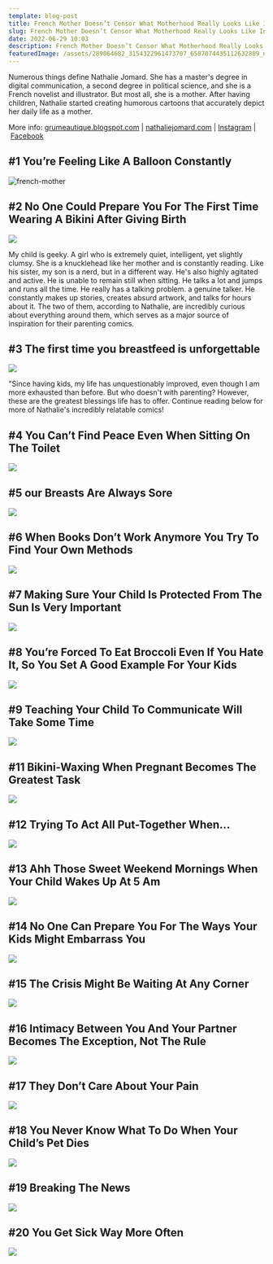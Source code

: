```yaml
---
template: blog-post
title: French Mother Doesn’t Censor What Motherhood Really Looks Like In Her 20 Comics
slug: French Mother Doesn’t Censor What Motherhood Really Looks Like In Her 20 Comics
date: 2022-06-29 10:03
description: French Mother Doesn’t Censor What Motherhood Really Looks Like
featuredImage: /assets/289064682_3154322961473707_6587074435112632809_n.jpg
---
```

Numerous things define Nathalie Jomard. She has a master's degree in digital communication, a second degree in political science, and she is a French novelist and illustrator. But most all, she is a mother. After having children, Nathalie started creating humorous cartoons that accurately depict her daily life as a mother.

More info: [grumeautique.blogspot.com](https://grumeautique.blogspot.com/) | [nathaliejomard.com](http://nathaliejomard.com/) | [Instagram](https://www.instagram.com/nathaliejomard/) | [Facebook](https://www.facebook.com/Nathalie-Jomard-103641416345805/)

<script async="" src="https://pagead2.googlesyndication.com/pagead/js/adsbygoogle.js?client=ca-pub-4648723387452672" crossorigin="anonymous"></script>

<ins class="adsbygoogle" style="display:block; text-align:center;" data-ad-layout="in-article" data-ad-format="fluid" data-ad-client="ca-pub-4648723387452672" data-ad-slot="9248327144"></ins>

<script>
     (adsbygoogle = window.adsbygoogle || []).push({});
</script>

## **\#1** You’re Feeling Like A Balloon Constantly

![french-mother](/assets/mother-1.jpg)

## \#2 No One Could Prepare You For The First Time Wearing A Bikini After Giving Birth

![](/assets/mother-2.jpg)

My child is geeky. A girl who is extremely quiet, intelligent, yet slightly clumsy. She is a knucklehead like her mother and is constantly reading. Like his sister, my son is a nerd, but in a different way. He's also highly agitated and active. He is unable to remain still when sitting. He talks a lot and jumps and runs all the time. He really has a talking problem. a genuine talker. He constantly makes up stories, creates absurd artwork, and talks for hours about it. The two of them, according to Nathalie, are incredibly curious about everything around them, which serves as a major source of inspiration for their parenting comics.

<script async="" src="https://pagead2.googlesyndication.com/pagead/js/adsbygoogle.js?client=ca-pub-4648723387452672" crossorigin="anonymous"></script>

<ins class="adsbygoogle" style="display:block; text-align:center;" data-ad-layout="in-article" data-ad-format="fluid" data-ad-client="ca-pub-4648723387452672" data-ad-slot="9248327144"></ins>

<script>
     (adsbygoogle = window.adsbygoogle || []).push({});
</script>

## \#3 The first time you breastfeed is unforgettable

![](/assets/mother-3.jpg)

"Since having kids, my life has unquestionably improved, even though I am more exhausted than before. But who doesn't with parenting? However, these are the greatest blessings life has to offer. Continue reading below for more of Nathalie's incredibly relatable comics!

## \#4 You Can’t Find Peace Even When Sitting On The Toilet

![](/assets/mother-4.jpg)

## \#5 our Breasts Are Always Sore



![](/assets/mother-5.jpg)

## \#6 When Books Don’t Work Anymore You Try To Find Your Own Methods

![](/assets/mother-6.jpg)

## \#7 Making Sure Your Child Is Protected From The Sun Is Very Important

![](/assets/mother-7.jpg)

## \#8 You’re Forced To Eat Broccoli Even If You Hate It, So You Set A Good Example For Your Kids

![](/assets/mother-8.jpg)

## \#9 Teaching Your Child To Communicate Will Take Some Time

![](/assets/mother-9.jpg)

## \#11 Bikini-Waxing When Pregnant Becomes The Greatest Task

![](/assets/mother-11.jpg)

## \#12 **Trying To Act All Put-Together When…**

![](/assets/mother-12.jpg)

## \#13 Ahh Those Sweet Weekend Mornings When Your Child Wakes Up At 5 Am

![](/assets/mother-13.jpg)

## \#14 **No One Can Prepare You For The Ways Your Kids Might Embarrass You**

![](/assets/mother-14.jpg)

## \#15 **The Crisis Might Be Waiting At Any Corner**

![](/assets/mother-15.jpg)

## \#16 **Intimacy Between You And Your Partner Becomes The Exception, Not The Rule**

![](/assets/mother-16.jpg)

## \#17 **They Don’t Care About Your Pain**

![](/assets/mother-17.jpg)

## \#18 You Never Know What To Do When Your Child’s Pet Dies

![](/assets/mother-18.jpg)

## \#19 Breaking The News

![](/assets/mother-19.jpg)

## \#20 You Get Sick Way More Often



![](/assets/mother-20.jpg)